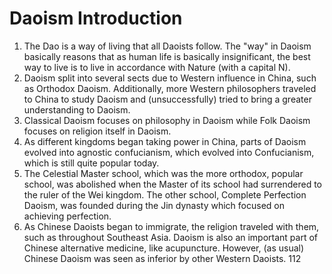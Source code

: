 # Daoism Introduction

1. The Dao is a way of living that all Daoists follow. The "way" in Daoism basically reasons that as human life is basically insignificant, the best way to live is to live in accordance with Nature (with a capital N). 
2. Daoism split into several sects due to Western influence in China, such as Orthodox Daoism. Additionally, more Western philosophers traveled to China to study Daoism and (unsuccessfully) tried to bring a greater understanding to Daoism.
3. Classical Daoism focuses on philosophy in Daoism while Folk Daoism focuses on religion itself in Daoism. 
4. As different kingdoms began taking power in China, parts of Daoism evolved into agnostic confucianism, which evolved into Confucianism, which is still quite popular today. 
5. The Celestial Master school, which was the more orthodox, popular school, was abolished when the Master of its school had surrendered to the ruler of the Wei kingdom. The other school, Complete Perfection Daoism, was founded during the Jin dynasty which focused on achieving perfection. 
6. As Chinese Daoists began to immigrate, the religion traveled with them, such as throughout Southeast Asia. Daoism is also an important part of Chinese alternative medicine, like acupuncture. However, (as usual) Chinese Daoism was seen as inferior by other Western Daoists. 112